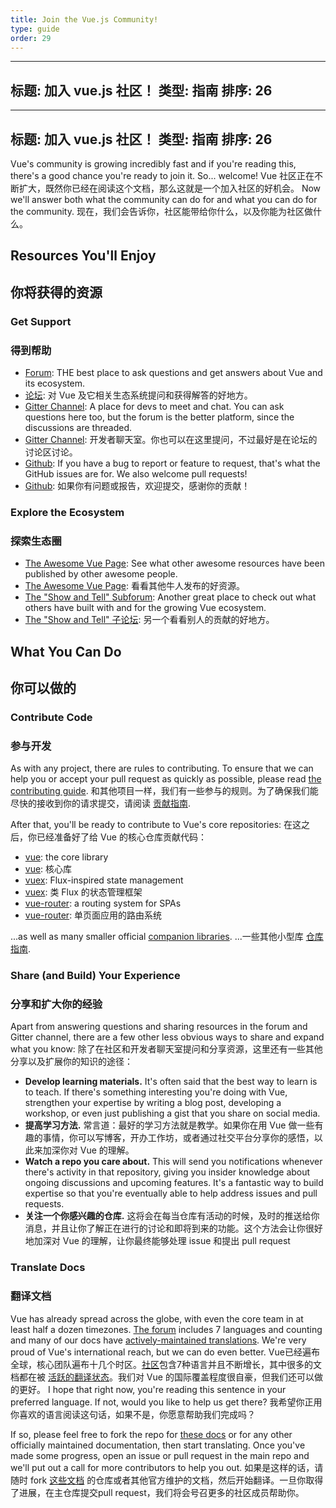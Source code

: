 ```yaml
---
title: Join the Vue.js Community!
type: guide
order: 29
---
```

---
标题: 加入 vue.js 社区！
类型: 指南
排序: 26
---
---
标题: 加入 vue.js 社区！
类型: 指南
排序: 26
---

Vue's community is growing incredibly fast and if you're reading this, there's a good chance you're ready to join it. So... welcome!
Vue 社区正在不断扩大，既然你已经在阅读这个文档，那么这就是一个加入社区的好机会。
Now we'll answer both what the community can do for and what you can do for the community.
现在，我们会告诉你，社区能带给你什么，以及你能为社区做什么。

## Resources You'll Enjoy
## 你将获得的资源

### Get Support
### 得到帮助

- [Forum](http://forum.vuejs.org/): THE best place to ask questions and get answers about Vue and its ecosystem.
- [论坛](http://forum.vuejs.org/): 对 Vue 及它相关生态系统提问和获得解答的好地方。
- [Gitter Channel](https://gitter.im/vuejs/vue): A place for devs to meet and chat. You can ask questions here too, but the forum is the better platform, since the discussions are threaded.
- [Gitter Channel](https://gitter.im/vuejs/vue): 开发者聊天室。你也可以在这里提问，不过最好是在论坛的讨论区讨论。
- [Github](https://github.com/vuejs): If you have a bug to report or feature to request, that's what the GitHub issues are for. We also welcome pull requests!
- [Github](https://github.com/vuejs): 如果你有问题或报告，欢迎提交，感谢你的贡献！

### Explore the Ecosystem
### 探索生态圈

- [The Awesome Vue Page](https://github.com/vuejs/awesome-vue): See what other awesome resources have been published by other awesome people.
- [The Awesome Vue Page](https://github.com/vuejs/awesome-vue): 看看其他牛人发布的好资源。
- [The "Show and Tell" Subforum](http://forum.vuejs.org/c/show-and-tell): Another great place to check out what others have built with and for the growing Vue ecosystem.
- [The "Show and Tell" 子论坛](http://forum.vuejs.org/c/show-and-tell): 另一个看看别人的贡献的好地方。

## What You Can Do
## 你可以做的

### Contribute Code
### 参与开发

As with any project, there are rules to contributing. To ensure that we can help you or accept your pull request as quickly as possible, please read [the contributing guide](https://github.com/vuejs/vue/blob/dev/CONTRIBUTING.md).
和其他项目一样，我们有一些参与的规则。为了确保我们能尽快的接收到你的请求提交，请阅读 [贡献指南](https://github.com/vuejs/vue/blob/dev/CONTRIBUTING.md).

After that, you'll be ready to contribute to Vue's core repositories:
在这之后，你已经准备好了给 Vue 的核心仓库贡献代码：

- [vue](https://github.com/vuejs/vue): the core library
- [vue](https://github.com/vuejs/vue): 核心库
- [vuex](https://github.com/vuejs/vuex): Flux-inspired state management
- [vuex](https://github.com/vuejs/vuex): 类 Flux 的状态管理框架
- [vue-router](https://github.com/vuejs/vue-router): a routing system for SPAs
- [vue-router](https://github.com/vuejs/vue-router): 单页面应用的路由系统

...as well as many smaller official [companion libraries](https://github.com/vuejs).
...一些其他小型库 [仓库指南](https://github.com/vuejs).

### Share (and Build) Your Experience
### 分享和扩大你的经验

Apart from answering questions and sharing resources in the forum and Gitter channel, there are a few other less obvious ways to share and expand what you know:
除了在社区和开发者聊天室提问和分享资源，这里还有一些其他分享以及扩展你的知识的途径：

- **Develop learning materials.** It's often said that the best way to learn is to teach. If there's something interesting you're doing with Vue, strengthen your expertise by writing a blog post, developing a workshop, or even just publishing a gist that you share on social media.
- **提高学习方法.** 常言道：最好的学习方法就是教学。如果你在用 Vue 做一些有趣的事情，你可以写博客，开办工作坊，或者通过社交平台分享你的感悟，以此来加深你对 Vue 的理解。
- **Watch a repo you care about.** This will send you notifications whenever there's activity in that repository, giving you insider knowledge about ongoing discussions and upcoming features. It's a fantastic way to build expertise so that you're eventually able to help address issues and pull requests.
- **关注一个你感兴趣的仓库.** 这将会在每当仓库有活动的时候，及时的推送给你消息，并且让你了解正在进行的讨论和即将到来的功能。这个方法会让你很好地加深对 Vue 的理解，让你最终能够处理 issue 和提出 pull request

### Translate Docs
### 翻译文档

Vue has already spread across the globe, with even the core team in at least half a dozen timezones. [The forum](http://forum.vuejs.org/) includes 7 languages and counting and many of our docs have [actively-maintained translations](https://github.com/vuejs?utf8=%E2%9C%93&query=vuejs.org). We're very proud of Vue's international reach, but we can do even better.
Vue已经遍布全球，核心团队遍布十几个时区。[社区](http://forum.vuejs.org/)包含7种语言并且不断增长，其中很多的文档都在被 [活跃的翻译状态](https://github.com/vuejs?utf8=%E2%9C%93&query=vuejs.org)。我们对 Vue 的国际覆盖程度很自豪，但我们还可以做的更好。
I hope that right now, you're reading this sentence in your preferred language. If not, would you like to help us get there?
我希望你正用你喜欢的语言阅读这句话，如果不是，你愿意帮助我们完成吗？

If so, please feel free to fork the repo for [these docs](https://github.com/vuejs/vuejs.org/) or for any other officially maintained documentation, then start translating. Once you've made some progress, open an issue or pull request in the main repo and we'll put out a call for more contributors to help you out.
如果是这样的话，请随时 fork [这些文档](https://github.com/vuejs/vuejs.org/) 的仓库或者其他官方维护的文档，然后开始翻译。一旦你取得了进展，在主仓库提交pull request，我们将会号召更多的社区成员帮助你。

